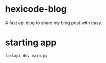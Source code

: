 # hexicode-blog

A fast api blog to share my blog post with easy

# starting app

```
fastapi dev main.py
```

